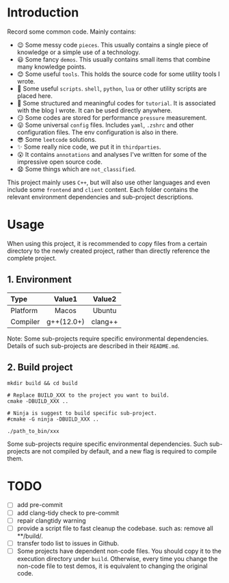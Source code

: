 # Introduction
Record some common code. Mainly contains:
- 😉 Some messy code `pieces`. This usually contains a single piece of knowledge or a simple use of a technology.
- 😃 Some fancy `demos`. This usually contains small items that combine many knowledge points.
- 😊 Some useful `tools`. This holds the source code for some utility tools I wrote.
- 🤔 Some useful `scripts`. `shell`, `python`, `lua` or other utility scripts are placed here.
- 🤩 Some structured and meaningful codes for `tutorial`. It is associated with the blog I wrote. It can be used directly anywhere.
- 😏 Some codes are stored for performance `pressure` measurement.
- 😛 Some universal `config` files. Includes `yaml`, `.zshrc` and other configuration files. The env configuration is also in there.
- 😎 Some `leetcode` solutions.
- ✨ Some really nice code, we put it in `thirdparties`.
- 😮 It contains `annotations` and analyses I've written for some of the impressive open source code.
- 😧 Some things which are `not_classified`.
 
This project mainly uses `C++`, but will also use other languages and even include some `frontend` and `client` content. 
Each folder contains the relevant environment dependencies and sub-project descriptions.

# Usage
When using this project, it is recommended to copy files from a certain directory to the newly created project, rather than directly reference the complete project. 

## 1. Environment

| Type           | Value1        | Value2         |
| :---           | :----:        | :----:         |
| Platform       | Macos         |  Ubuntu        |
| Compiler       | g++(12.0+)    |  clang++       |

Note: Some sub-projects require specific environmental dependencies. Details of such sub-projects are described in their `README.md`.

## 2. Build project
```shell
mkdir build && cd build

# Replace BUILD_XXX to the project you want to build.
cmake -DBUILD_XXX .. 

# Ninja is suggest to build specific sub-project.
#cmake -G ninja -DBUILD_XXX ..

./path_to_bin/xxx
```
Some sub-projects require specific environmental dependencies. Such sub-projects are not compiled by default, and a new flag is required to compile them.


# TODO
- [ ] add pre-commit
- [ ] add clang-tidy check to pre-commit
- [ ] repair clangtidy warning
- [ ] provide a script file to fast cleanup the codebase. such as: remove all **/build/.
- [ ] transfer todo list to issues in Github.
- [ ] Some projects have dependent non-code files. You should copy it to the execution directory under `build`. Otherwise, every time you change the non-code file to test demos, it is equivalent to changing the original code.